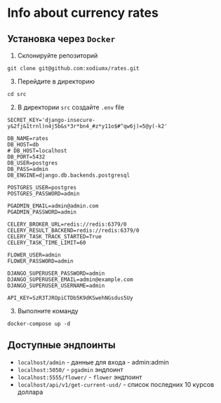 # Info about currency rates

## Установка через `Docker`

1. Cклонируйте репозиторий
```
git clone git@github.com:xodiumx/rates.git
```
3. Перейдите в директорию
```
cd src
```
2. В директории `src` создайте `.env` file
```
SECRET_KEY='django-insecure-y&2fj&1trnl)n4j5b&s*3r*bn4_#z*y11o$#^qw6j)=5@y(-k2'

DB_NAME=rates
DB_HOST=db
# DB_HOST=localhost
DB_PORT=5432
DB_USER=postgres
DB_PASS=admin
DB_ENGINE=django.db.backends.postgresql

POSTGRES_USER=postgres
POSTGRES_PASSWORD=admin

PGADMIN_EMAIL=admin@admin.com
PGADMIN_PASSWORD=admin

CELERY_BROKER_URL=redis://redis:6379/0
CELERY_RESULT_BACKEND=redis://redis:6379/0
CELERY_TASK_TRACK_STARTED=True
CELERY_TASK_TIME_LIMIT=60

FLOWER_USER=admin
FLOWER_PASSWORD=admin

DJANGO_SUPERUSER_PASSWORD=admin
DJANGO_SUPERUSER_EMAIL=admin@example.com
DJANGO_SUPERUSER_USERNAME=admin

API_KEY=SzR3TJROpiCTDb5K9dKSwehNGsdus5Uy
```
3. Выполните команду
```
docker-compose up -d
```

## Доступные эндпоинты

- `localhost/admin` - данные для входа - admin:admin
- `localhost:5050/` - `pgadmin` эндпоинт
- `localhost:5555/flower/` - `flower` эндпоинт
- `localhost/api/v1/get-current-usd/` - список последних 10 курсов доллара
